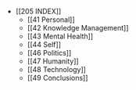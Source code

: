 - [[205 INDEX]]
	- [[41 Personal]]
	- [[42 Knowledge Management]]
	- [[43 Mental Health]]
	- [[44 Self]]
	- [[46 Politics]]
	- [[47 Humanity]] 
	- [[48 Technology]]
	- [[49 Conclusions]]